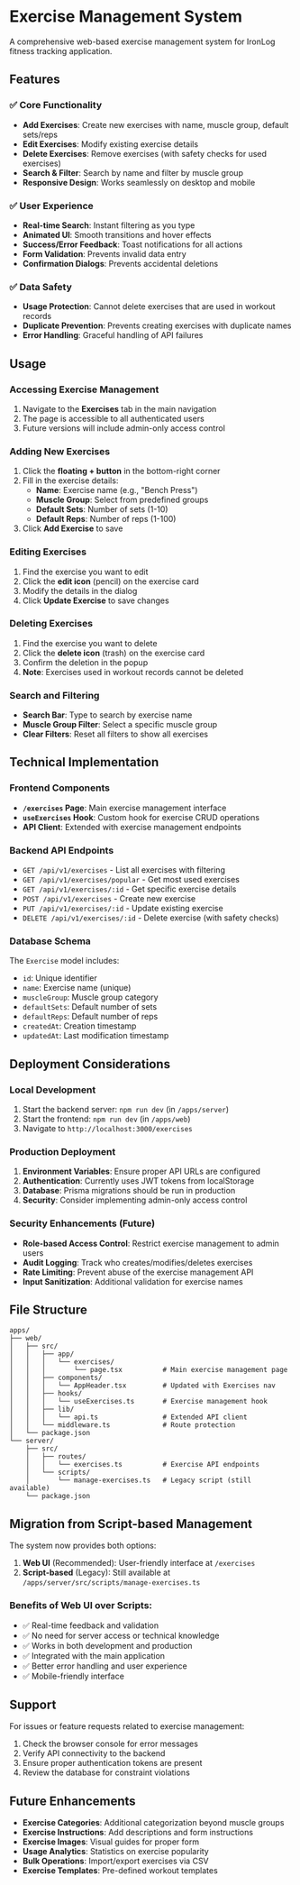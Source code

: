 # Exercise Management System

A comprehensive web-based exercise management system for IronLog fitness tracking application.

## Features

### ✅ Core Functionality

- **Add Exercises**: Create new exercises with name, muscle group, default sets/reps
- **Edit Exercises**: Modify existing exercise details
- **Delete Exercises**: Remove exercises (with safety checks for used exercises)
- **Search & Filter**: Search by name and filter by muscle group
- **Responsive Design**: Works seamlessly on desktop and mobile

### ✅ User Experience

- **Real-time Search**: Instant filtering as you type
- **Animated UI**: Smooth transitions and hover effects
- **Success/Error Feedback**: Toast notifications for all actions
- **Form Validation**: Prevents invalid data entry
- **Confirmation Dialogs**: Prevents accidental deletions

### ✅ Data Safety

- **Usage Protection**: Cannot delete exercises that are used in workout records
- **Duplicate Prevention**: Prevents creating exercises with duplicate names
- **Error Handling**: Graceful handling of API failures

## Usage

### Accessing Exercise Management

1. Navigate to the **Exercises** tab in the main navigation
2. The page is accessible to all authenticated users
3. Future versions will include admin-only access control

### Adding New Exercises

1. Click the **floating + button** in the bottom-right corner
2. Fill in the exercise details:
   - **Name**: Exercise name (e.g., "Bench Press")
   - **Muscle Group**: Select from predefined groups
   - **Default Sets**: Number of sets (1-10)
   - **Default Reps**: Number of reps (1-100)
3. Click **Add Exercise** to save

### Editing Exercises

1. Find the exercise you want to edit
2. Click the **edit icon** (pencil) on the exercise card
3. Modify the details in the dialog
4. Click **Update Exercise** to save changes

### Deleting Exercises

1. Find the exercise you want to delete
2. Click the **delete icon** (trash) on the exercise card
3. Confirm the deletion in the popup
4. **Note**: Exercises used in workout records cannot be deleted

### Search and Filtering

- **Search Bar**: Type to search by exercise name
- **Muscle Group Filter**: Select a specific muscle group
- **Clear Filters**: Reset all filters to show all exercises

## Technical Implementation

### Frontend Components

- **`/exercises` Page**: Main exercise management interface
- **`useExercises` Hook**: Custom hook for exercise CRUD operations
- **API Client**: Extended with exercise management endpoints

### Backend API Endpoints

- `GET /api/v1/exercises` - List all exercises with filtering
- `GET /api/v1/exercises/popular` - Get most used exercises
- `GET /api/v1/exercises/:id` - Get specific exercise details
- `POST /api/v1/exercises` - Create new exercise
- `PUT /api/v1/exercises/:id` - Update existing exercise
- `DELETE /api/v1/exercises/:id` - Delete exercise (with safety checks)

### Database Schema

The `Exercise` model includes:

- `id`: Unique identifier
- `name`: Exercise name (unique)
- `muscleGroup`: Muscle group category
- `defaultSets`: Default number of sets
- `defaultReps`: Default number of reps
- `createdAt`: Creation timestamp
- `updatedAt`: Last modification timestamp

## Deployment Considerations

### Local Development

1. Start the backend server: `npm run dev` (in `/apps/server`)
2. Start the frontend: `npm run dev` (in `/apps/web`)
3. Navigate to `http://localhost:3000/exercises`

### Production Deployment

1. **Environment Variables**: Ensure proper API URLs are configured
2. **Authentication**: Currently uses JWT tokens from localStorage
3. **Database**: Prisma migrations should be run in production
4. **Security**: Consider implementing admin-only access control

### Security Enhancements (Future)

- **Role-based Access Control**: Restrict exercise management to admin users
- **Audit Logging**: Track who creates/modifies/deletes exercises
- **Rate Limiting**: Prevent abuse of the exercise management API
- **Input Sanitization**: Additional validation for exercise names

## File Structure

```
apps/
├── web/
│   ├── src/
│   │   ├── app/
│   │   │   └── exercises/
│   │   │       └── page.tsx          # Main exercise management page
│   │   ├── components/
│   │   │   └── AppHeader.tsx         # Updated with Exercises nav
│   │   ├── hooks/
│   │   │   └── useExercises.ts       # Exercise management hook
│   │   ├── lib/
│   │   │   └── api.ts                # Extended API client
│   │   └── middleware.ts             # Route protection
│   └── package.json
└── server/
    ├── src/
    │   ├── routes/
    │   │   └── exercises.ts          # Exercise API endpoints
    │   └── scripts/
    │       └── manage-exercises.ts   # Legacy script (still available)
    └── package.json
```

## Migration from Script-based Management

The system now provides both options:

1. **Web UI** (Recommended): User-friendly interface at `/exercises`
2. **Script-based** (Legacy): Still available at `/apps/server/src/scripts/manage-exercises.ts`

### Benefits of Web UI over Scripts:

- ✅ Real-time feedback and validation
- ✅ No need for server access or technical knowledge
- ✅ Works in both development and production
- ✅ Integrated with the main application
- ✅ Better error handling and user experience
- ✅ Mobile-friendly interface

## Support

For issues or feature requests related to exercise management:

1. Check the browser console for error messages
2. Verify API connectivity to the backend
3. Ensure proper authentication tokens are present
4. Review the database for constraint violations

## Future Enhancements

- **Exercise Categories**: Additional categorization beyond muscle groups
- **Exercise Instructions**: Add descriptions and form instructions
- **Exercise Images**: Visual guides for proper form
- **Usage Analytics**: Statistics on exercise popularity
- **Bulk Operations**: Import/export exercises via CSV
- **Exercise Templates**: Pre-defined workout templates
